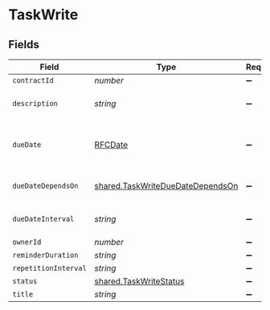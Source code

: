 # TaskWrite


## Fields

| Field                                                                                       | Type                                                                                        | Required                                                                                    | Description                                                                                 | Example                                                                                     |
| ------------------------------------------------------------------------------------------- | ------------------------------------------------------------------------------------------- | ------------------------------------------------------------------------------------------- | ------------------------------------------------------------------------------------------- | ------------------------------------------------------------------------------------------- |
| `contractId`                                                                                | *number*                                                                                    | :heavy_minus_sign:                                                                          | N/A                                                                                         | 1                                                                                           |
| `description`                                                                               | *string*                                                                                    | :heavy_minus_sign:                                                                          | N/A                                                                                         | Lorem ipsum dolor sit amet.                                                                 |
| `dueDate`                                                                                   | [RFCDate](../../../types/rfcdate.md)                                                        | :heavy_minus_sign:                                                                          | Will be overwritten if `due_date_depends_on` and `due_date_interval` are passed             | 2021-12-31                                                                                  |
| `dueDateDependsOn`                                                                          | [shared.TaskWriteDueDateDependsOn](../../../sdk/models/shared/taskwriteduedatedependson.md) | :heavy_minus_sign:                                                                          | Will only be accepted if you pass a `contract_id`                                           | end_date                                                                                    |
| `dueDateInterval`                                                                           | *string*                                                                                    | :heavy_minus_sign:                                                                          | Will only be accepted if you pass a `contract_id`                                           | -P10D                                                                                       |
| `ownerId`                                                                                   | *number*                                                                                    | :heavy_minus_sign:                                                                          | N/A                                                                                         | 1                                                                                           |
| `reminderDuration`                                                                          | *string*                                                                                    | :heavy_minus_sign:                                                                          | N/A                                                                                         | P1M                                                                                         |
| `repetitionInterval`                                                                        | *string*                                                                                    | :heavy_minus_sign:                                                                          | N/A                                                                                         | P1Y                                                                                         |
| `status`                                                                                    | [shared.TaskWriteStatus](../../../sdk/models/shared/taskwritestatus.md)                     | :heavy_minus_sign:                                                                          | N/A                                                                                         | accomplished                                                                                |
| `title`                                                                                     | *string*                                                                                    | :heavy_minus_sign:                                                                          | N/A                                                                                         | My task                                                                                     |